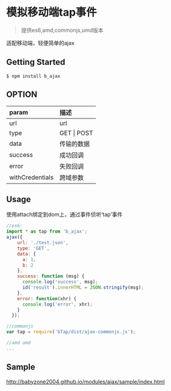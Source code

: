 # 模拟移动端tap事件

> 提供es6,amd,commonjs,umd版本

适配移动端，轻便简单的ajax

## Getting Started

```shell
$ npm install b_ajax
```

## OPTION

| param           | 描述          |
| :-------------- | :---------- |
| url             | url         |
| type            | GET \| POST |
| data            | 传输的数据       |
| success         | 成功回调        |
| error           | 失败回调        |
| withCredentials | 跨域参数        |

## Usage

使用attach绑定到dom上，通过事件侦听‘tap’事件

```js
//es6:
import * as tap from 'b_ajax';
ajax({
    url: './test.json',
    type: 'GET',
    data: {
      a: 1,
      b: 2
    },
    success: function (msg) {
      console.log('success', msg);
      id('result').innerHTML = JSON.stringify(msg);
    },
    error: function(xhr) {
      console.log('error', xhr);
    }
  });

//commonjs
var tap = require('bTap/dist/ajax-commonjs.js');

//amd umd
...
```

## Sample

http://babyzone2004.github.io/modules/ajax/sample/index.html